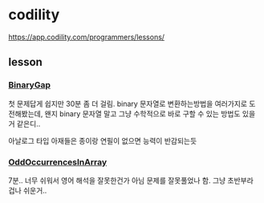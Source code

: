 # codility
https://app.codility.com/programmers/lessons/


## lesson

### [BinaryGap](https://app.codility.com/programmers/lessons/1-iterations/binary_gap/)
첫 문제답게 쉽지만 30분 좀 더 걸림. binary 문자열로 변환하는방법을 여러가지로 도전해봤는데, 왠지 binary 문자열 말고 그냥 수학적으로 바로 구할 수 있는 방법도 있을 거 같은디..

아날로그 타입 아재들은 종이랑 연필이 없으면 능력이 반감되는듯

### [OddOccurrencesInArray](https://app.codility.com/programmers/lessons/2-arrays/odd_occurrences_in_array/)
7분.. 너무 쉬워서 영어 해석을 잘못한건가 아님 문제를 잘못풀었나 함. 그냥 초반부라 겁나 쉬운거..
